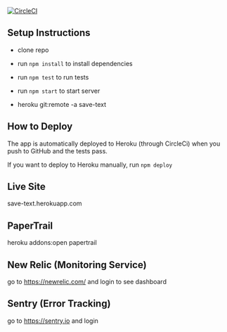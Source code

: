 [![CircleCI](https://circleci.com/gh/jason00111/dev-ops-ci-192.svg?style=shield)](https://circleci.com/gh/jason00111/dev-ops-ci-192)

## Setup Instructions

- clone repo
- run `npm install` to install dependencies
- run `npm test` to run tests
- run `npm start` to start server

- heroku git:remote -a save-text

## How to Deploy

The app is automatically deployed to Heroku (through CircleCi) when you push to GitHub and the tests pass.

If you want to deploy to Heroku manually, run `npm deploy`

## Live Site
save-text.herokuapp.com

## PaperTrail
heroku addons:open papertrail

## New Relic (Monitoring Service)
go to https://newrelic.com/ and login to see dashboard

## Sentry (Error Tracking)
go to https://sentry.io and login

